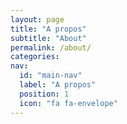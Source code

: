 ```yaml
---
layout: page
title: "A propos"
subtitle: "About"
permalink: /about/
categories:
nav:
  id: "main-nav"
  label: "A propos"
  position: 1
  icon: "fa fa-envelope"
---
```

